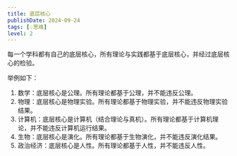 ```yaml
---
title: 底层核心
publishDate: 2024-09-24
tags: [💡思维]
level: 2
---
```


每一个学科都有自己的底层核心，所有理论与实践都基于底层核心，并经过底层核心的检验。

举例如下：

1. 数学：底层核心是公理。所有理论都基于公理，并不能违反公理。
2. 物理：底层核心是物理实验。所有理论都基于物理实验，并不能违反物理实验结果。
3. 计算机：底层核心是计算机（结合理论与真机）。所有理论都基于计算机理论，并不能违反计算机运行结果。
4. 生物：底层核心是演化。所有理论都基于生物演化，并不能违反演化结果。
5. 政治经济：底层核心是人性。所有理论都基于人性，并不能违反人性。
